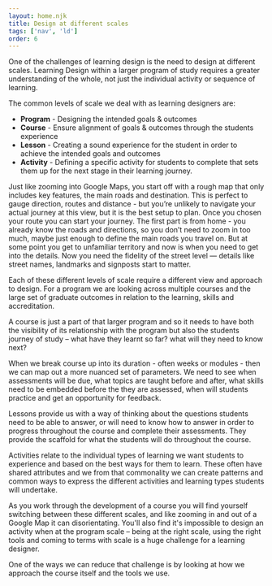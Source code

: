 ```yaml
---
layout: home.njk
title: Design at different scales
tags: ['nav', 'ld']
order: 6
---
```


One of the challenges of learning design is the need to design at different scales. Learning Design within a larger program of study requires a greater understanding of the whole, not just the individual activity or sequence of learning. 

The common levels of scale we deal with as learning designers are:

- **Program** - Designing the intended goals & outcomes
- **Course** - Ensure alignment of goals & outcomes through the students experience
- **Lesson** - Creating a sound experience for the student in order to achieve the intended goals and outcomes
- **Activity** - Defining a specific activity for students to complete that sets them up for the next stage in their learning journey. 

Just like zooming into Google Maps, you start off with a rough map that only includes key features, the main roads and destination. This is perfect to gauge direction, routes and distance - but you’re unlikely to navigate your actual journey at this view, but it is the best setup to plan. Once you chosen your route you can start your journey. The first part is from home - you already know the roads and directions, so you don’t need to zoom in too much, maybe just enough to define the main roads you travel on. But at some point you get to unfamiliar territory and now is when you need to get into the details. Now you need the fidelity of the street level — details like street names, landmarks and signposts start to matter. 

Each of these different levels of scale require a different view and approach to design. For a program we are looking across multiple courses and the large set of graduate outcomes in relation to the learning, skills and accreditation. 

A course is just a part of that larger program and so it needs to have both the visibility of its relationship with the program but also the students journey of study – what have they learnt so far? what will they need to know next?

When we break course up into its duration - often weeks or modules - then we can map out a more nuanced set of parameters. We need to see when assessments will be due, what topics are taught before and after, what skills need to be embedded before the they are assessed, when will students practice and get an opportunity for feedback. 

Lessons provide us with a way of thinking about the questions students need to be able to answer, or will need to know how to answer in order to progress throughout the course and complete their assessments. They provide the scaffold for what the students will do throughout the course. 

Activities relate to the individual types of learning we want students to experience and based on the best ways for them to learn. These often have shared attributes and we from that commonality we can create patterns and common ways to express the different activities and learning types students will undertake. 

As you work through the development of a course you will find yourself switching between these different scales, and like zooming in and out of a Google Map it can disorientating. You'll also find it's impossible to design an activity when at the program scale – being at the right scale, using the right tools and coming to terms with scale is a huge challenge for a learning designer. 

One of the ways we can reduce that challenge is by looking at how we approach the course itself and the tools we use. 
